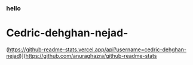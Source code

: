 ### hello
# Cedric-dehghan-nejad-
(https://github-readme-stats.vercel.app/api?username=cedric-dehghan-nejad)](https://github.com/anuraghazra/github-readme-stats

